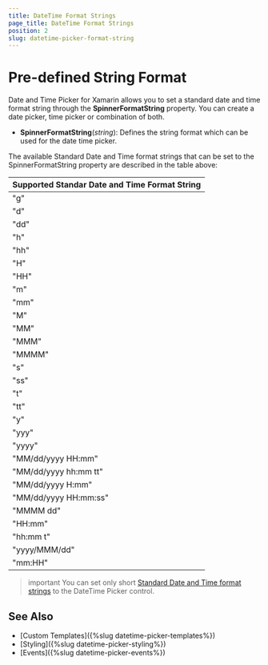 ```yaml
---
title: DateTime Format Strings
page_title: DateTime Format Strings
position: 2
slug: datetime-picker-format-string
---
```



# Pre-defined String Format

Date and Time Picker for Xamarin allows you to set a standard date and time format string through the **SpinnerFormatString** property. You can create a date picker, time picker or combination of both.

* **SpinnerFormatString**(*string*): Defines the string format which can be used for the date time picker.

The available Standard Date and Time format strings that can be set to the SpinnerFormatString property are described in the table above:

| Supported Standar Date and Time Format String |
| -------- |
| "g" |
| "d" |
| "dd" |
| "h" |
| "hh" |
| "H" |
| "HH" |
| "m" |
| "mm" |
| "M" |
| "MM" |
| "MMM" |
| "MMMM" |
| "s" |
| "ss" |
| "t" |
| "tt" |
| "y" |
| "yyy" |
| "yyyy" |
| "MM/dd/yyyy HH:mm" |
| "MM/dd/yyyy hh:mm tt" |
| "MM/dd/yyyy H:mm" |
| "MM/dd/yyyy HH:mm:ss" |
| "MMMM dd" |
| "HH:mm" |
| "hh:mm t" |
| "yyyy/MMM/dd" |
| "mm:HH" |

>important You can set only short [Standard Date and Time format strings](https://docs.microsoft.com/en-us/dotnet/standard/base-types/standard-date-and-time-format-strings) to the DateTime Picker control.

## See Also

- [Custom Templates]({%slug datetime-picker-templates%})
- [Styling]({%slug datetime-picker-styling%})
- [Events]({%slug datetime-picker-events%})
